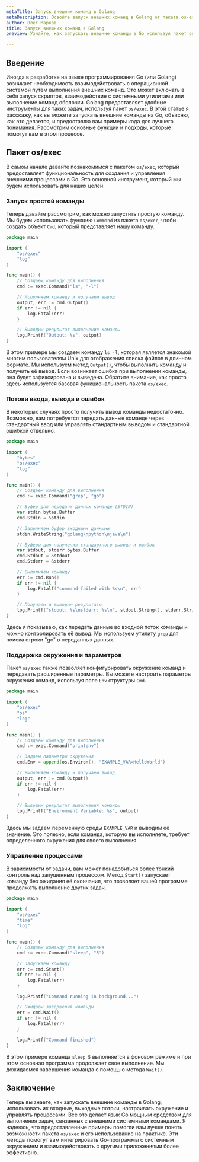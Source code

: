 ```yaml
---
metaTitle: Запуск внешних команд в Golang
metaDescription: Освойте запуск внешних команд в Golang от пакета os-exec до примеров практического применения. Узнайте, как создаются и управляются процессы в Go
author: Олег Марков
title: Запуск внешних команд в Golang
preview: Узнайте, как запускать внешние команды в Go используя пакет os-exec, управлять процессами и получать результаты выполнения команд. Простые примеры и объяснения

---
```


## Введение

Иногда в разработке на языке программирования Go (или Golang) возникает необходимость взаимодействовать с операционной системой путем выполнения внешних команд. Это может включать в себя запуск скриптов, взаимодействие с системными утилитами или выполнение команд оболочки. Golang предоставляет удобные инструменты для таких задач, используя пакет `os/exec`. В этой статье я расскажу, как вы можете запускать внешние команды на Go, объясню, как это делается, и предоставлю вам примеры кода для лучшего понимания. Рассмотрим основные функции и подходы, которые помогут вам в этом процессе.

## Пакет os/exec

В самом начале давайте познакомимся с пакетом `os/exec`, который предоставляет функциональность для создания и управления внешними процессами в Go. Это основной инструмент, который мы будем использовать для наших целей. 

### Запуск простой команды

Теперь давайте рассмотрим, как можно запустить простую команду. Мы будем использовать функцию `Command` из пакета `os/exec`, чтобы создать объект `Cmd`, который представляет нашу команду.

```go
package main

import (
    "os/exec"
    "log"
)

func main() {
    // Создаем команду для выполнения
    cmd := exec.Command("ls", "-l")

    // Исполняем команду и получаем вывод
    output, err := cmd.Output()
    if err != nil {
        log.Fatal(err)
    }

    // Выводим результат выполнения команды
    log.Printf("Output: %s", output)
}
```

В этом примере мы создаем команду `ls -l`, которая является знакомой многим пользователям Unix для отображения списка файлов в длинном формате. Мы используем метод `Output()`, чтобы выполнить команду и получить её вывод. Если возникает ошибка при выполнении команды, она будет зафиксирована и выведена. Обратите внимание, как просто здесь используется базовая функциональность пакета `os/exec`.

### Потоки ввода, вывода и ошибок

В некоторых случаях просто получить вывод команды недостаточно. Возможно, вам потребуется передать данные команде через стандартный ввод или управлять стандартным выводом и стандартной ошибкой отдельно.

```go
package main

import (
    "bytes"
    "os/exec"
    "log"
)

func main() {
    // Создаем команду для выполнения
    cmd := exec.Command("grep", "go")

    // Буфер для передачи данных команде (STDIN)
    var stdin bytes.Buffer
    cmd.Stdin = &stdin

    // Заполняем буфер входными данными
    stdin.WriteString("golang\npython\njava\n")

    // Буферы для получения стандартного вывода и ошибок
    var stdout, stderr bytes.Buffer
    cmd.Stdout = &stdout
    cmd.Stderr = &stderr

    // Выполняем команду
    err := cmd.Run()
    if err != nil {
        log.Fatalf("command failed with %s\n", err)
    }

    // Получаем и выводим результаты
    log.Printf("stdout: %s\nstderr: %s\n", stdout.String(), stderr.String())
}
```

Здесь я показываю, как передать данные во входной поток команды и можно контролировать её вывод. Мы используем утилиту `grep` для поиска строки "go" в переданных данных. 

### Поддержка окружения и параметров

Пакет `os/exec` также позволяет конфигурировать окружение команд и передавать расширенные параметры. Вы можете настроить параметры окружения команд, используя поле `Env` структуры `Cmd`.

```go
package main

import (
    "os/exec"
    "os"
    "log"
)

func main() {
    // Создаем команду для выполнения
    cmd := exec.Command("printenv")

    // Задаем параметры окружения
    cmd.Env = append(os.Environ(), "EXAMPLE_VAR=HelloWorld")

    // Выполняем команду и получаем вывод
    output, err := cmd.Output()
    if err != nil {
        log.Fatal(err)
    }

    // Выводим результат выполнения команды
    log.Printf("Environment Variable: %s", output)
}
```

Здесь мы задаем переменную среды `EXAMPLE_VAR` и выводим её значение. Это полезно, если команда, которую вы исполняете, требует определенного окружения для своего выполнения.

### Управление процессами

В зависимости от задачи, вам может понадобиться более тонкий контроль над запущенным процессом. Метод `Start()` запускает команду без ожидания её окончания, что позволяет вашей программе продолжать выполнение других задач.

```go
package main

import (
    "os/exec"
    "time"
    "log"
)

func main() {
    // Создаем команду для выполнения
    cmd := exec.Command("sleep", "5")

    // Запускаем команду
    err := cmd.Start()
    if err != nil {
        log.Fatal(err)
    }

    log.Printf("Command running in background...")

    // Ожидаем завершения команды
    err = cmd.Wait()
    if err != nil {
        log.Fatal(err)
    }

    log.Printf("Command finished")
}
```

В этом примере команда `sleep 5` выполняется в фоновом режиме и при этом основная программа продолжает свое выполнение. Мы дожидаемся завершения команда с помощью метода `Wait()`.

## Заключение

Теперь вы знаете, как запускать внешние команды в Golang, использовать их входные, выходные потоки, настраивать окружение и управлять процессами. Все это делает язык Go мощным средством для выполнения задач, связанных с внешними системными командами. Я надеюсь, что предоставленные примеры помогли вам лучше понять возможности пакета `os/exec` и его использование на практике. Эти методы помогут вам интегрировать Go-программы с системным окружением и взаимодействовать с другими приложениями более эффективно.